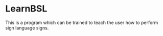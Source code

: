 # LearnBSL
This is a program which can be trained to teach the user how to perform sign language signs.
